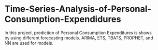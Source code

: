 # Time-Series-Analysis-of-Personal-Consumption-Expendidures
In this project, prediction of Personal Consumption Expenditures is shows by using different forecasting models. ARIMA, ETS, TBATS, PROPHET, and NN are used for models. 
